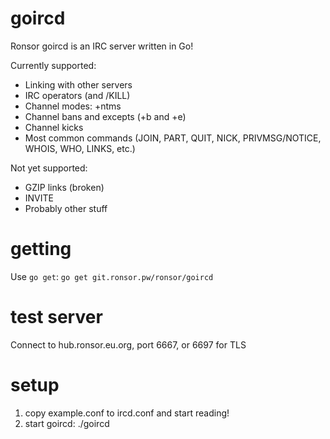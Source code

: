 # goircd

Ronsor goircd is an IRC server written in Go!

Currently supported:

* Linking with other servers
* IRC operators (and /KILL)
* Channel modes: +ntms
* Channel bans and excepts (+b and +e)
* Channel kicks
* Most common commands (JOIN, PART, QUIT, NICK, PRIVMSG/NOTICE, WHOIS, WHO, LINKS, etc.)

Not yet supported:

* GZIP links (broken)
* INVITE
* Probably other stuff

# getting

Use `go get`: `go get git.ronsor.pw/ronsor/goircd`

# test server

Connect to hub.ronsor.eu.org, port 6667, or 6697 for TLS

# setup

1. copy example.conf to ircd.conf and start reading!
2. start goircd: ./goircd
